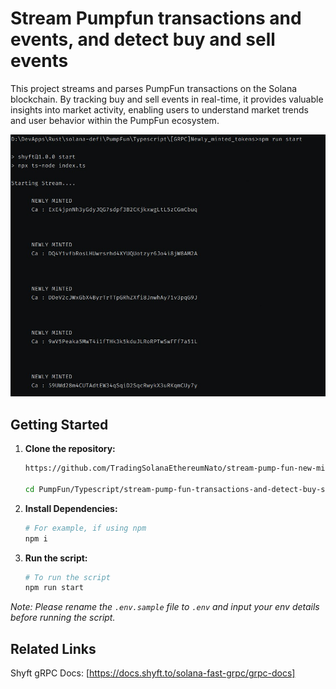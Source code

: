 # Stream Pumpfun transactions and events, and detect buy and sell events

This project streams and parses PumpFun transactions on the Solana blockchain. By tracking buy and sell events in real-time, it provides valuable insights into market activity, enabling users to understand market trends and user behavior within the PumpFun ecosystem.

![screenshot](assets/screenshot-grpc.jpg?raw=true "Screenshot")

## Getting Started

1. **Clone the repository:**
   ```bash
   https://github.com/TradingSolanaEthereumNato/stream-pump-fun-new-minted-tokens-using-Shyft-gRPC.git
   
   cd PumpFun/Typescript/stream-pump-fun-transactions-and-detect-buy-sell-events
   ```

2. **Install Dependencies:**

    ```bash
    # For example, if using npm
    npm i
    ```

3. **Run the script:**

    ```bash
    # To run the script
    npm run start
    ```
*Note: Please rename the `.env.sample` file to `.env` and input your env details before running the script.*

## Related Links

Shyft gRPC Docs: [https://docs.shyft.to/solana-fast-grpc/grpc-docs]